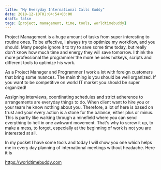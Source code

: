 ```yaml
---
title: "My Everyday International Calls Buddy"
date: 2018-12-10T01:04:54+03:00
draft: false
tags: [project, management, time, tools, worldtimebuddy]
---
```


Project Management is a huge amount of tasks from super interesting to routine ones. To be effective, I always try to 
optimize my workflow, and you should. Many people ignore it to try to save some time today, but really don't know how
much time and energy they will save tomorrow. I think the more professional the programmer the more he uses hotkeys,
scripts and different tools to optimize his work.

As a Project Manager and Programmer I work a lot with foreign customers that bring some nuances. The main thing is you 
should be well organized. If you want to be competitive on world IT market you should be super organized!

Assigning interviews, coordinating schedules and strict adherence to arrangements are everyday things to do. When client
want to hire you or your team he know nothing about you. Therefore, a lot of here is based on trust and your every 
action is a stone for the balance, either plus or minus. This is partly like walking through a minefield where
you can send everything to hell in one awkward movement. That's why to screw it up, to make a mess, to forget,
especially at the beginning of work is not you are interested at all.

In my pocket I have some tools and today I will show you one which helps me in every day planning of international 
meetings without headache. Here it is 
 
<https://worldtimebuddy.com>
